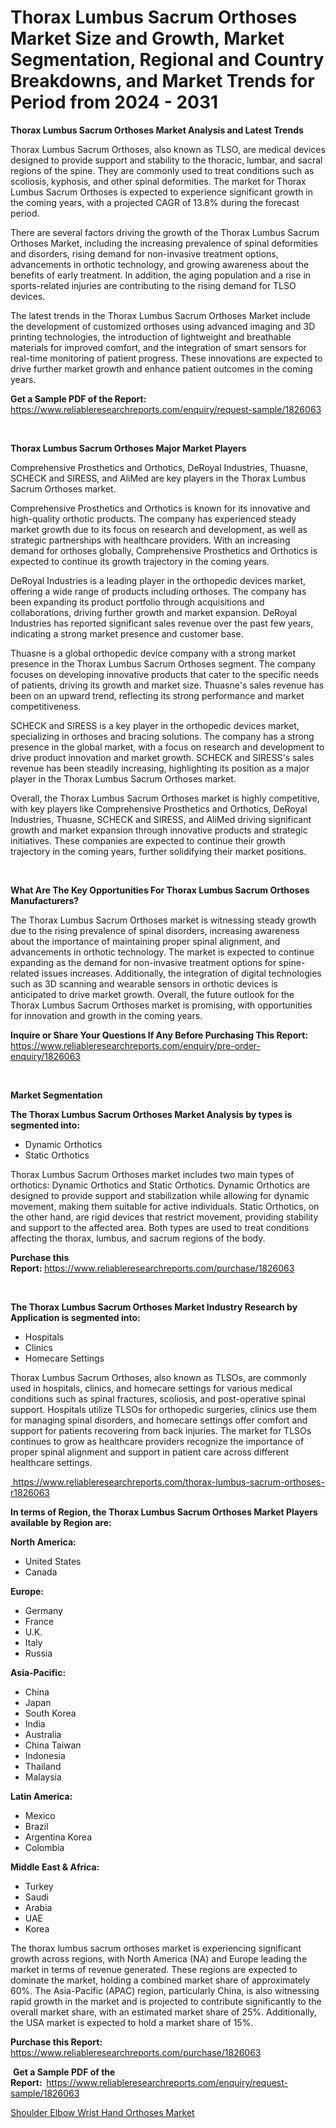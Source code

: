 <p><h1>Thorax Lumbus Sacrum Orthoses Market Size and Growth, Market Segmentation, Regional and Country Breakdowns, and Market Trends for Period from 2024 -  2031</h1></p><p><strong>Thorax Lumbus Sacrum Orthoses Market Analysis and Latest Trends</strong></p>
<p><p>Thorax Lumbus Sacrum Orthoses, also known as TLSO, are medical devices designed to provide support and stability to the thoracic, lumbar, and sacral regions of the spine. They are commonly used to treat conditions such as scoliosis, kyphosis, and other spinal deformities. The market for Thorax Lumbus Sacrum Orthoses is expected to experience significant growth in the coming years, with a projected CAGR of 13.8% during the forecast period.</p><p>There are several factors driving the growth of the Thorax Lumbus Sacrum Orthoses Market, including the increasing prevalence of spinal deformities and disorders, rising demand for non-invasive treatment options, advancements in orthotic technology, and growing awareness about the benefits of early treatment. In addition, the aging population and a rise in sports-related injuries are contributing to the rising demand for TLSO devices.</p><p>The latest trends in the Thorax Lumbus Sacrum Orthoses Market include the development of customized orthoses using advanced imaging and 3D printing technologies, the introduction of lightweight and breathable materials for improved comfort, and the integration of smart sensors for real-time monitoring of patient progress. These innovations are expected to drive further market growth and enhance patient outcomes in the coming years.</p></p>
<p><strong>Get a Sample PDF of the Report:&nbsp;</strong> <a href="https://www.reliableresearchreports.com/enquiry/request-sample/1826063">https://www.reliableresearchreports.com/enquiry/request-sample/1826063</a></p>
<p>&nbsp;</p>
<p><strong>Thorax Lumbus Sacrum Orthoses Major Market Players</strong></p>
<p><p>Comprehensive Prosthetics and Orthotics, DeRoyal Industries, Thuasne, SCHECK and SIRESS, and AliMed are key players in the Thorax Lumbus Sacrum Orthoses market.</p><p>Comprehensive Prosthetics and Orthotics is known for its innovative and high-quality orthotic products. The company has experienced steady market growth due to its focus on research and development, as well as strategic partnerships with healthcare providers. With an increasing demand for orthoses globally, Comprehensive Prosthetics and Orthotics is expected to continue its growth trajectory in the coming years.</p><p>DeRoyal Industries is a leading player in the orthopedic devices market, offering a wide range of products including orthoses. The company has been expanding its product portfolio through acquisitions and collaborations, driving further growth and market expansion. DeRoyal Industries has reported significant sales revenue over the past few years, indicating a strong market presence and customer base.</p><p>Thuasne is a global orthopedic device company with a strong market presence in the Thorax Lumbus Sacrum Orthoses segment. The company focuses on developing innovative products that cater to the specific needs of patients, driving its growth and market size. Thuasne's sales revenue has been on an upward trend, reflecting its strong performance and market competitiveness.</p><p>SCHECK and SIRESS is a key player in the orthopedic devices market, specializing in orthoses and bracing solutions. The company has a strong presence in the global market, with a focus on research and development to drive product innovation and market growth. SCHECK and SIRESS's sales revenue has been steadily increasing, highlighting its position as a major player in the Thorax Lumbus Sacrum Orthoses market.</p><p>Overall, the Thorax Lumbus Sacrum Orthoses market is highly competitive, with key players like Comprehensive Prosthetics and Orthotics, DeRoyal Industries, Thuasne, SCHECK and SIRESS, and AliMed driving significant growth and market expansion through innovative products and strategic initiatives. These companies are expected to continue their growth trajectory in the coming years, further solidifying their market positions.</p></p>
<p>&nbsp;</p>
<p><strong>What Are The Key Opportunities For Thorax Lumbus Sacrum Orthoses Manufacturers?</strong></p>
<p><p>The Thorax Lumbus Sacrum Orthoses market is witnessing steady growth due to the rising prevalence of spinal disorders, increasing awareness about the importance of maintaining proper spinal alignment, and advancements in orthotic technology. The market is expected to continue expanding as the demand for non-invasive treatment options for spine-related issues increases. Additionally, the integration of digital technologies such as 3D scanning and wearable sensors in orthotic devices is anticipated to drive market growth. Overall, the future outlook for the Thorax Lumbus Sacrum Orthoses market is promising, with opportunities for innovation and growth in the coming years.</p></p>
<p><strong>Inquire or Share Your Questions If Any Before Purchasing This Report:</strong> <a href="https://www.reliableresearchreports.com/enquiry/pre-order-enquiry/1826063">https://www.reliableresearchreports.com/enquiry/pre-order-enquiry/1826063</a></p>
<p>&nbsp;</p>
<p><strong>Market Segmentation</strong></p>
<p><strong>The Thorax Lumbus Sacrum Orthoses Market Analysis by types is segmented into:</strong></p>
<p><ul><li>Dynamic Orthotics</li><li>Static Orthotics</li></ul></p>
<p><p>Thorax Lumbus Sacrum Orthoses market includes two main types of orthotics: Dynamic Orthotics and Static Orthotics. Dynamic Orthotics are designed to provide support and stabilization while allowing for dynamic movement, making them suitable for active individuals. Static Orthotics, on the other hand, are rigid devices that restrict movement, providing stability and support to the affected area. Both types are used to treat conditions affecting the thorax, lumbus, and sacrum regions of the body.</p></p>
<p><strong>Purchase this Report:&nbsp;</strong><a href="https://www.reliableresearchreports.com/purchase/1826063">https://www.reliableresearchreports.com/purchase/1826063</a></p>
<p>&nbsp;</p>
<p><strong>The Thorax Lumbus Sacrum Orthoses Market Industry Research by Application is segmented into:</strong></p>
<p><ul><li>Hospitals</li><li>Clinics</li><li>Homecare Settings</li></ul></p>
<p><p>Thorax Lumbus Sacrum Orthoses, also known as TLSOs, are commonly used in hospitals, clinics, and homecare settings for various medical conditions such as spinal fractures, scoliosis, and post-operative spinal support. Hospitals utilize TLSOs for orthopedic surgeries, clinics use them for managing spinal disorders, and homecare settings offer comfort and support for patients recovering from back injuries. The market for TLSOs continues to grow as healthcare providers recognize the importance of proper spinal alignment and support in patient care across different healthcare settings.</p></p>
<p><a href="https://www.reliableresearchreports.com/thorax-lumbus-sacrum-orthoses-r1826063">&nbsp;https://www.reliableresearchreports.com/thorax-lumbus-sacrum-orthoses-r1826063</a></p>
<p><strong>In terms of Region, the Thorax Lumbus Sacrum Orthoses Market Players available by Region are:</strong></p>
<p>
    <p> <strong> North America: </strong>
        <ul>
            <li>United States</li>
            <li>Canada</li>
        </ul>
        </p> 
    <p> <strong> Europe: </strong>
        <ul>
            <li>Germany</li>
            <li>France</li>
            <li>U.K.</li>
            <li>Italy</li>
            <li>Russia</li>
        </ul>
        </p> 
    <p> <strong> Asia-Pacific: </strong>
        <ul>
            <li>China</li>
            <li>Japan</li>
            <li>South Korea</li>
            <li>India</li>
            <li>Australia</li>
            <li>China Taiwan</li>
            <li>Indonesia</li>
            <li>Thailand</li>
            <li>Malaysia</li>
        </ul>
        </p> 
    <p> <strong> Latin America: </strong>
        <ul>
            <li>Mexico</li>
            <li>Brazil</li>
            <li>Argentina Korea</li>
            <li>Colombia</li>
        </ul>
        </p> 
    <p> <strong> Middle East & Africa: </strong>
        <ul>
            <li>Turkey</li>
            <li>Saudi</li>
            <li>Arabia</li>
            <li>UAE</li>
            <li>Korea</li>
        </ul>
    </p>
    </p>
<p><p>The thorax lumbus sacrum orthoses market is experiencing significant growth across regions, with North America (NA) and Europe leading the market in terms of revenue generated. These regions are expected to dominate the market, holding a combined market share of approximately 60%. The Asia-Pacific (APAC) region, particularly China, is also witnessing rapid growth in the market and is projected to contribute significantly to the overall market share, with an estimated market share of 25%. Additionally, the USA market is expected to hold a market share of 15%.</p></p>
<p><strong>Purchase this Report: </strong><a href="https://www.reliableresearchreports.com/purchase/1826063">https://www.reliableresearchreports.com/purchase/1826063</a></p>
<p>&nbsp;<strong>Get a Sample PDF of the Report:&nbsp;&nbsp;</strong><a href="https://www.reliableresearchreports.com/enquiry/request-sample/1826063">https://www.reliableresearchreports.com/enquiry/request-sample/1826063</a></p>
<p><strong></strong></p>
<p><p><a href="https://github.com/KeeganBarrows2023/Market-Research-Report-List-1/blob/main/shoulder-elbow-wrist-hand-orthoses-market.md">Shoulder Elbow Wrist Hand Orthoses Market</a></p></p>